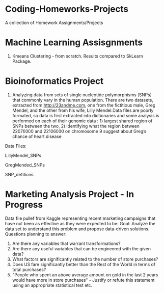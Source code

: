 # Coding-Homeworks-Projects

A collection of Homework Assignments/Projects

# Machine Learning Assisgnments 

1) Kmeans Clustering - from scratch. Results compared to SkLearn Package.

# Bioinoformatics Project  

1) Analyzing data from sets of single nucleotide polymorphisms (SNPs) that commonly vary in the human population. There are two datasets, extracted from http://23andme.com, one from the fictitious male, Greg Mendel, and the other from his wife, Lilly Mendel.Data files are poorly formated, so data is first extracted into dictionaries and some analysis is performed on each of their genomic data : 1) largest shared region of SNPs between the two, 2) identifying what the region between 22070000 and 22106000 on chromosome 9 suggest about Greg’s chance of heart disease 

Data Files: 

LillyMendel_SNPs

GregMended_SNPs

SNP_defitions

# Marketing Analysis Project - In Progress 

Data file pullef from Kaggle representing recent marketing campaigns that have not been as effective as they were expected to be. 
Goal: Analyze the data set to understand this problem and propose data-driven solutions.
Questions planning to answer:
1) Are there any variables that warrant transformations?
2) Are there any useful variables that can be engineered with the given data?
3) What factors are significantly related to the number of store purchases?
4) Does US fare significantly better than the Rest of the World in terms of total purchases?
5)  "People who spent an above average amount on gold in the last 2 years would have more in store purchases" - Justify or refute this statement using an appropriate statistical test
etc.
